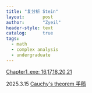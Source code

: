 ```yaml
---
title: "复分析 Stein"
layout:       post
author:       "Zyeil"
header-style: text
catalog:      true
tags:
  - math
  - complex analysis
  - undergraduate
---
```


[Chapter1_exe: 16,17,18,20,21](https://drive.google.com/file/d/1yVObyfsa8v9Lnq_LrFVOT31XnF1KqsCS/view?usp=sharing)

2025.3.15 [Cauchy's theorem 手稿](https://drive.google.com/file/d/1sNLOTPatim7vEfqwxZMAMpmy2rsx7iaE/view?usp=sharing)